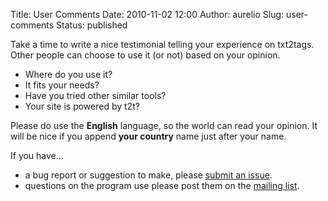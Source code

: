 Title: User Comments
Date: 2010-11-02 12:00
Author: aurelio
Slug: user-comments
Status: published

<div>

Take a time to write a nice testimonial telling your experience on
txt2tags. Other people can choose to use it (or not) based on your
opinion.

-   Where do you use it?
-   It fits your needs?
-   Have you tried other similar tools?
-   Your site is powered by t2t?

Please do use the **English** language, so the world can read your
opinion. It will be nice if you append **your country** name just after
your name.

If you have...

-   a bug report or suggestion to make, please [submit an
    issue](http://code.google.com/p/txt2tags/issues/list).
-   questions on the program use please post them on the [mailing
    list](http://txt2tags.org/ml.html).

</div>
